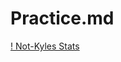 # Practice.md

[! Not-Kyles Stats](https://GitHub-readme-stats.vercel.app/api?username=Not-Kyle&show_icons=true&bg_color=00000000)

